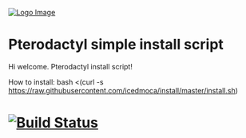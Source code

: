 [![Logo Image](https://cdn.pterodactyl.io/logos/Banner%20Logo%20Black@2x.png)](https://pterodactyl.io)

# Pterodactyl simple install script
Hi welcome.
Pterodactyl install script!

How to install: bash <(curl -s https://raw.githubusercontent.com/icedmoca/install/master/install.sh)


# [![Build Status](https://travis-ci.com/icedmoca/install.svg?branch=master)](https://travis-ci.com/icedmoca/install.svg?branch=master)
